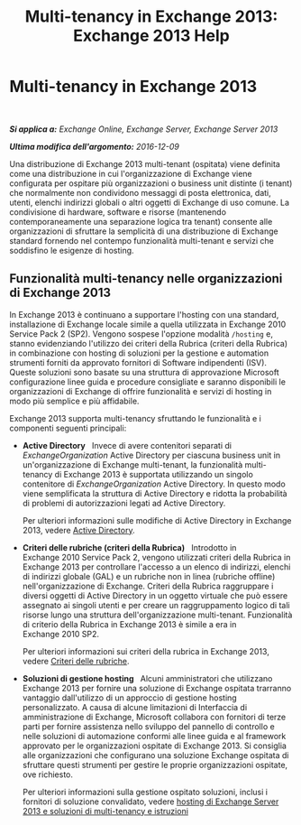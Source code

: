﻿---
title: 'Multi-tenancy in Exchange 2013: Exchange 2013 Help'
TOCTitle: Multi-tenancy in Exchange 2013
ms:assetid: df09257d-dd98-4f59-b830-1818cedda15c
ms:mtpsurl: https://technet.microsoft.com/it-it/library/JJ862352(v=EXCHG.150)
ms:contentKeyID: 50555702
ms.date: 05/22/2018
mtps_version: v=EXCHG.150
ms.translationtype: MT
---

# Multi-tenancy in Exchange 2013

 

_**Si applica a:** Exchange Online, Exchange Server, Exchange Server 2013_

_**Ultima modifica dell'argomento:** 2016-12-09_

Una distribuzione di Exchange 2013 multi-tenant (ospitata) viene definita come una distribuzione in cui l'organizzazione di Exchange viene configurata per ospitare più organizzazioni o business unit distinte (i tenant) che normalmente non condividono messaggi di posta elettronica, dati, utenti, elenchi indirizzi globali o altri oggetti di Exchange di uso comune. La condivisione di hardware, software e risorse (mantenendo contemporaneamente una separazione logica tra tenant) consente alle organizzazioni di sfruttare la semplicità di una distribuzione di Exchange standard fornendo nel contempo funzionalità multi-tenant e servizi che soddisfino le esigenze di hosting.

## Funzionalità multi-tenancy nelle organizzazioni di Exchange 2013

In Exchange 2013 è continuano a supportare l'hosting con una standard, installazione di Exchange locale simile a quella utilizzata in Exchange 2010 Service Pack 2 (SP2). Vengono sospese l'opzione modalità `/hosting` e, stanno evidenziando l'utilizzo dei criteri della Rubrica (criteri della Rubrica) in combinazione con hosting di soluzioni per la gestione e automation strumenti forniti da approvato fornitori di Software indipendenti (ISV). Queste soluzioni sono basate su una struttura di approvazione Microsoft configurazione linee guida e procedure consigliate e saranno disponibili le organizzazioni di Exchange di offrire funzionalità e servizi di hosting in modo più semplice e più affidabile.

Exchange 2013 supporta multi-tenancy sfruttando le funzionalità e i componenti seguenti principali:

  - **Active Directory**   Invece di avere contenitori separati di *ExchangeOrganization* Active Directory per ciascuna business unit in un'organizzazione di Exchange multi-tenant, la funzionalità multi-tenancy di Exchange 2013 è supportata utilizzando un singolo contenitore di *ExchangeOrganization* Active Directory. In questo modo viene semplificata la struttura di Active Directory e ridotta la probabilità di problemi di autorizzazioni legati ad Active Directory.
    
    Per ulteriori informazioni sulle modifiche di Active Directory in Exchange 2013, vedere [Active Directory](active-directory-exchange-2013-help.md).

  - **Criteri delle rubriche (criteri della Rubrica)**   Introdotto in Exchange 2010 Service Pack 2, vengono utilizzati criteri della Rubrica in Exchange 2013 per controllare l'accesso a un elenco di indirizzi, elenchi di indirizzi globale (GAL) e un rubriche non in linea (rubriche offline) nell'organizzazione di Exchange. Criteri della Rubrica raggruppare i diversi oggetti di Active Directory in un oggetto virtuale che può essere assegnato ai singoli utenti e per creare un raggruppamento logico di tali risorse lungo una struttura dell'organizzazione multi-tenant. Funzionalità di criterio della Rubrica in Exchange 2013 è simile a era in Exchange 2010 SP2.
    
    Per ulteriori informazioni sui criteri della rubrica in Exchange 2013, vedere [Criteri delle rubriche](address-book-policies-exchange-2013-help.md).

  - **Soluzioni di gestione hosting**   Alcuni amministratori che utilizzano Exchange 2013 per fornire una soluzione di Exchange ospitata trarranno vantaggio dall'utilizzo di un approccio di gestione hosting personalizzato. A causa di alcune limitazioni di Interfaccia di amministrazione di Exchange, Microsoft collabora con fornitori di terze parti per fornire assistenza nello sviluppo del pannello di controllo e nelle soluzioni di automazione conformi alle linee guida e al framework approvato per le organizzazioni ospitate di Exchange 2013. Si consiglia alle organizzazioni che configurano una soluzione Exchange ospitata di sfruttare questi strumenti per gestire le proprie organizzazioni ospitate, ove richiesto.
    
    Per ulteriori informazioni sulla gestione ospitato soluzioni, inclusi i fornitori di soluzione convalidato, vedere [hosting di Exchange Server 2013 e soluzioni di multi-tenancy e istruzioni](https://go.microsoft.com/fwlink/?linkid=275036)

